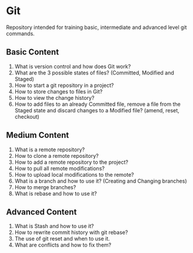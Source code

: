 # Git
Repository intended for training basic, intermediate and advanced level git commands.

## Basic Content

1. What is version control and how does Git work?
2. What are the 3 possible states of files? (Committed, Modified and Staged)
3. How to start a git repository in a project?
4. How to store changes to files in Git?
5. How to view the change history?
6. How to add files to an already Committed file, remove a file from the Staged state and discard changes to a Modified file? (amend, reset, checkout)

## Medium Content 

1. What is a remote repository?
2. How to clone a remote repository?
3. How to add a remote repository to the project?
4. How to pull all remote modifications?
5. How to upload local modifications to the remote?
6. What is a branch and how to use it? (Creating and Changing branches)
7. How to merge branches?
8. What is rebase and how to use it?

## Advanced Content

1. What is Stash and how to use it?
2. How to rewrite commit history with git rebase?
3. The use of git reset and when to use it.
4. What are conflicts and how to fix them?
